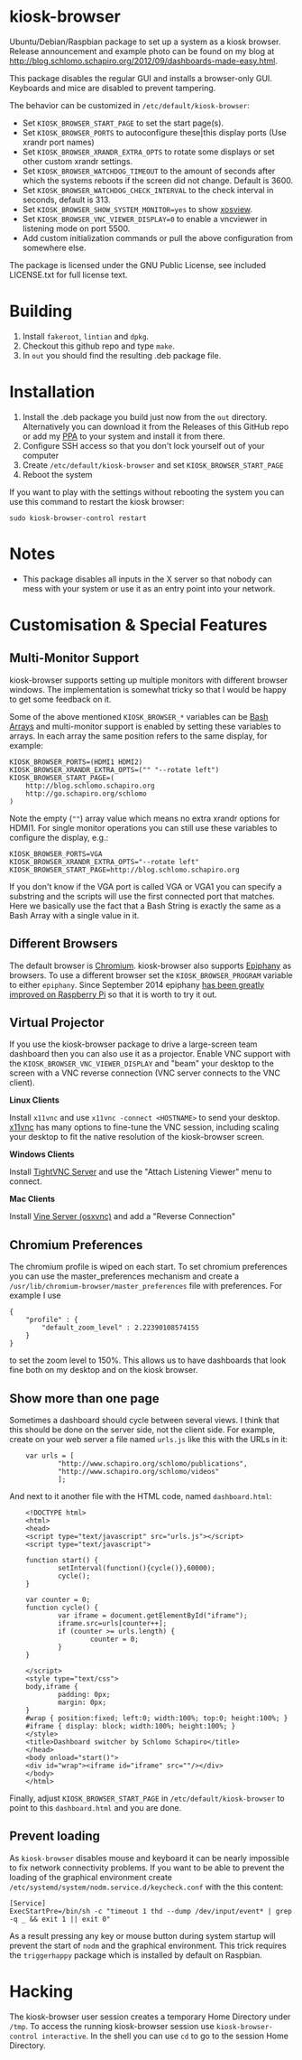 kiosk-browser
=============

Ubuntu/Debian/Raspbian package to set up a system as a kiosk browser. Release announcement and example photo can be found on my blog at http://blog.schlomo.schapiro.org/2012/09/dashboards-made-easy.html.

This package disables the regular GUI and installs a browser-only GUI. Keyboards and mice are disabled to prevent tampering.

The behavior can be customized in `/etc/default/kiosk-browser`:
*   Set `KIOSK_BROWSER_START_PAGE` to set the start page(s).
*   Set `KIOSK_BROWSER_PORTS` to autoconfigure these|this display ports (Use xrandr port names)
*   Set `KIOSK_BROWSER_XRANDR_EXTRA_OPTS` to rotate some displays or set other custom xrandr settings.
*   Set `KIOSK_BROWSER_WATCHDOG_TIMEOUT` to the amount of seconds after which the systems reboots if the screen did not change. Default is 3600. 
*   Set `KIOSK_BROWSER_WATCHDOG_CHECK_INTERVAL` to the check interval in seconds, default is 313.
*   Set `KIOSK_BROWSER_SHOW_SYSTEM_MONITOR=yes` to show [xosview](http://xosview.sourceforge.net/).
*   Set `KIOSK_BROWSER_VNC_VIEWER_DISPLAY=0` to enable a vncviewer in listening mode on port 5500.
*   Add custom initialization commands or pull the above configuration from somewhere else.

The package is licensed under the GNU Public License, see included
LICENSE.txt for full license text.

Building
========

1. Install `fakeroot`, `lintian` and `dpkg`.
1. Checkout this github repo and type `make`.
1. In `out` you should find the resulting .deb package file.

Installation
============

1. Install the .deb package you build just now from the `out` directory. Alternatively you can download it from the Releases of this GitHub repo or add my [PPA](https://launchpad.net/~sschapiro/+archive/ubuntu/ppa) to your system and install it from there.
1. Configure SSH access so that you don't lock yourself out of your computer
1. Create `/etc/default/kiosk-browser` and set `KIOSK_BROWSER_START_PAGE`
1. Reboot the system

If you want to play with the settings without rebooting the system you can use this command to restart the kiosk browser:
    
    sudo kiosk-browser-control restart


Notes
=====

*   This package disables all inputs in the X server so that nobody can mess with your system or use it as an entry point into your network.


Customisation & Special Features
================================

Multi-Monitor Support
---------------------

kiosk-browser supports setting up multiple monitors with different browser windows. The implementation is somewhat tricky so that I would be happy to get some feedback on it.

Some of the above mentioned `KIOSK_BROWSER_*` variables can be [Bash Arrays](http://tldp.org/LDP/abs/html/arrays.html) and multi-monitor support is enabled by setting these variables to arrays. In each array the same position refers to the same display, for example:

    KIOSK_BROWSER_PORTS=(HDMI1 HDMI2)
    KIOSK_BROWSER_XRANDR_EXTRA_OPTS=("" "--rotate left")
    KIOSK_BROWSER_START_PAGE=( 
        http://blog.schlomo.schapiro.org
        http://go.schapiro.org/schlomo
    )

Note the empty (`""`) array value which means no extra xrandr options for HDMI1. For single monitor operations you can still use these variables to configure the display, e.g.:

    KIOSK_BROWSER_PORTS=VGA
    KIOSK_BROWSER_XRANDR_EXTRA_OPTS="--rotate left"
    KIOSK_BROWSER_START_PAGE=http://blog.schlomo.schapiro.org

If you don't know if the VGA port is called VGA or VGA1 you can specify a substring and the scripts will use the first connected port that matches. Here we basically use the fact that a Bash String is exactly the same as a Bash Array with a single value in it.


Different Browsers
------------------

The default browser is [Chromium](http://www.chromium.org/). kiosk-browser also supports [Epiphany](https://wiki.gnome.org/Apps/Web) as browsers. To use a different browser set the `KIOSK_BROWSER_PROGRAM` variable to either `epiphany`. Since September 2014 epiphany [has been greatly improved on Raspberry Pi](http://www.raspberrypi.org/web-browser-released/) so that it is worth to try it out.

Virtual Projector
-----------------

If you use the kiosk-browser package to drive a large-screen team dashboard then you can also use it as a projector. Enable VNC support with the `KIOSK_BROWSER_VNC_VIEWER_DISPLAY` and "beam" your desktop to the screen with a VNC reverse connection (VNC server connects to the VNC client).

**Linux Clients**

Install `x11vnc` and use `x11vnc -connect <HOSTNAME>` to send your desktop. [x11vnc](http://www.karlrunge.com/x11vnc/) has many options to fine-tune the VNC session, including scaling your desktop to fit the native resolution of the kiosk-browser screen.

**Windows Clients**

Install [TightVNC Server](http://www.tightvnc.com/download.php) and use the "Attach Listening Viewer" menu to connect.

**Mac Clients**

Install [Vine Server (osxvnc)](http://downloads.testplant.com/downloads/Vine/VineServer4.01.dmg) and add a "Reverse Connection"


Chromium Preferences
--------------------

The chromium profile is wiped on each start. To set chromium preferences you can use the master_preferences mechanism and create
a `/usr/lib/chromium-browser/master_preferences` file with preferences. For example I use

    {
        "profile" : {
            "default_zoom_level" : 2.22390108574155
        }
    }

to set the zoom level to 150%. This allows us to have dashboards that look fine both on my desktop and on the kiosk browser.

Show more than one page
-----------------------

Sometimes a dashboard should cycle between several views. I think that this should be done on the server side, not the client side. For example, create on your web server a file named `urls.js` like this with the URLs in it:

        var urls = [ 
                "http://www.schapiro.org/schlomo/publications",
                "http://www.schapiro.org/schlomo/videos"
                ];

And next to it another file with the HTML code, named `dashboard.html`:

        <!DOCTYPE html>
        <html>
        <head>
        <script type="text/javascript" src="urls.js"></script>
        <script type="text/javascript">
        
        function start() {
                setInterval(function(){cycle()},60000);
                cycle();
        }
        
        var counter = 0;
        function cycle() {
                var iframe = document.getElementById("iframe");
                iframe.src=urls[counter++];
                if (counter >= urls.length) {
                        counter = 0;
                }
        }
        
        </script>
        <style type="text/css">
        body,iframe {
                padding: 0px;
                margin: 0px;
        }
        #wrap { position:fixed; left:0; width:100%; top:0; height:100%; }
        #iframe { display: block; width:100%; height:100%; }
        </style>
        <title>Dashboard switcher by Schlomo Schapiro</title>
        </head>
        <body onload="start()">
        <div id="wrap"><iframe id="iframe" src=""/></div>
        </body>
        </html>

Finally, adjust `KIOSK_BROWSER_START_PAGE` in `/etc/default/kiosk-browser` to point to this `dashboard.html` and you are done.

Prevent loading
---------------

As `kiosk-browser` disables mouse and keyboard it can be nearly impossible to fix network connectivity problems. If you want to be able to prevent the loading of the graphical environment create `/etc/systemd/system/nodm.service.d/keycheck.conf` with the this content:
```
[Service]
ExecStartPre=/bin/sh -c "timeout 1 thd --dump /dev/input/event* | grep -q _ && exit 1 || exit 0"

```
As a result pressing any key or mouse button during system startup will prevent the start of `nodm` and the graphical environment. This trick requires the `triggerhappy` package which is installed by default on Raspbian.

Hacking
=======

The kiosk-browser user session creates a temporary Home Directory under `/tmp`. To access the running kiosk-browser session use `kiosk-browser-control interactive`. In the shell you can use `cd` to go to the session Home Directory.
